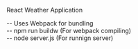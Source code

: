 React Weather Application

-- Uses Webpack for bundling <br/>
-- npm run buildw (For webpack compiling) <br/>
-- node server.js (For runnign server) <br/>
